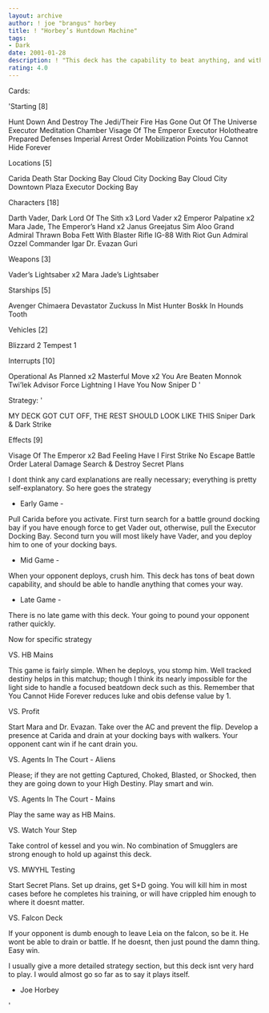 ```yaml
---
layout: archive
author: ! joe "brangus" horbey
title: ! "Horbey’s Huntdown Machine"
tags:
- Dark
date: 2001-01-28
description: ! "This deck has the capability to beat anything, and with a good a differential."
rating: 4.0
---
```

Cards: 

'Starting [8]

Hunt Down And Destroy The Jedi/Their Fire Has Gone Out Of The Universe
Executor Meditation Chamber
Visage Of The Emperor
Executor Holotheatre
Prepared Defenses
Imperial Arrest Order
Mobilization Points
You Cannot Hide Forever

Locations [5]

Carida
Death Star Docking Bay
Cloud City Docking Bay
Cloud City Downtown Plaza
Executor Docking Bay

Characters [18]

Darth Vader, Dark Lord Of The Sith x3
Lord Vader x2
Emperor Palpatine x2
Mara Jade, The Emperor’s Hand x2
Janus Greejatus
Sim Aloo
Grand Admiral Thrawn
Boba Fett With Blaster Rifle
IG-88 With Riot Gun
Admiral Ozzel
Commander Igar
Dr. Evazan
Guri

Weapons [3]

Vader’s Lightsaber x2
Mara Jade’s Lightsaber

Starships [5]

Avenger
Chimaera
Devastator
Zuckuss In Mist Hunter
Boskk In Hounds Tooth

Vehicles [2]

Blizzard 2
Tempest 1

Interrupts [10]

Operational As Planned x2
Masterful Move x2
You Are Beaten
Monnok
Twi’lek Advisor
Force Lightning
I Have You Now
Sniper D '

Strategy: '

MY DECK GOT CUT OFF, THE REST SHOULD LOOK LIKE THIS 
Sniper Dark & Dark Strike

Effects [9]

Visage Of The Emperor x2
Bad Feeling Have I
First Strike
No Escape
Battle Order
Lateral Damage
Search & Destroy
Secret Plans


I dont think any card explanations are really necessary; everything is pretty self-explanatory. So here goes the strategy

- Early Game -

Pull Carida before you activate. First turn search for a battle ground docking bay if you have enough force to get Vader out, otherwise, pull the Executor Docking Bay. Second turn you will most likely have Vader, and you deploy him to one of your docking bays.

- Mid Game -

When your opponent deploys, crush him. This deck has tons of beat down capability, and should be able to handle anything that comes your way.

- Late Game -

There is no late game with this deck. Your going to pound your opponent rather quickly.

Now for specific strategy

VS. HB Mains

This game is fairly simple. When he deploys, you stomp him. Well tracked destiny helps in this matchup; though I think its nearly impossible for the light side to handle a focused beatdown deck such as this. Remember that You Cannot Hide Forever reduces luke and obis defense value by 1.

VS. Profit

Start Mara and Dr. Evazan. Take over the AC and prevent the flip. Develop a presence at Carida and drain at your docking bays with walkers. Your opponent cant win if he cant drain you.

VS. Agents In The Court - Aliens

Please; if they are not getting Captured, Choked, Blasted, or Shocked, then they are going down to your High Destiny. Play smart and win.

VS. Agents In The Court - Mains

Play the same way as HB Mains.

VS. Watch Your Step

Take control of kessel and you win. No combination of Smugglers are strong enough to hold up against this deck.

VS. MWYHL Testing

Start Secret Plans. Set up drains, get S+D going. You will kill him in most cases before he completes his training, or will have crippled him enough to where it doesnt matter.

VS. Falcon Deck

If your opponent is dumb enough to leave Leia on the falcon, so be it. He wont be able to drain or battle. If he doesnt, then just pound the damn thing. Easy win.

I usually give a more detailed strategy section, but this deck isnt very hard to play. I would almost go so far as to say it plays itself.

- Joe Horbey


'
